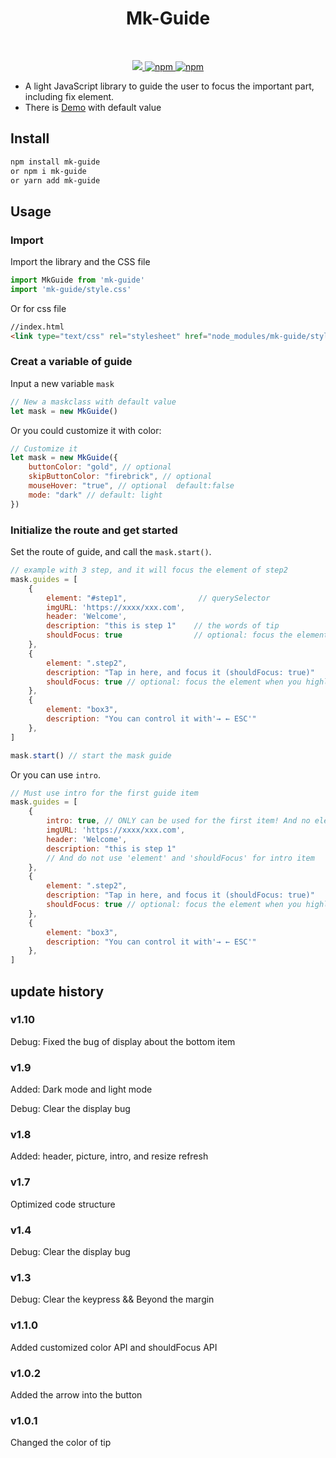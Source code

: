 <h1 align="center"> Mk-Guide</h1>
<br/> 
<p align="center"> 
  <a href="">
    <img src="https://img.shields.io/badge/License-MIT-yellow.svg" />
  </a>
  <a href="https://www.npmjs.com/package/mk-guide">
    <img alt="npm" src="https://img.shields.io/npm/v/mk-guide">
  </a>
  <a href="https://npmjs.org/package/mk-guide">
    <img alt="npm" src="https://img.shields.io/npm/dt/mk-guide">
  </a>
</p>

- A light JavaScript library to guide the user to focus the important part, including fix element.
- There is [Demo](https://law-chain-hot.github.io/demo-mk-guide/) with default value
<!-- - (一个轻量级制作网站新手引导的JavaScript包，原生JavaScript实现，可高亮fix元素。附[Demo](https://law-chain-hot.github.io/demo-mk-guide/) 地址) -->


<!-- <p align="center">
<img src = "https://github.com/law-chain-hot/Blog/blob/master/0-src/2-%E8%87%AA%E5%B7%B1%E5%86%99%E7%9A%84%E8%BD%AE%E5%AD%90/1-mk-guide-intro.gif" style="width:100px;")
</p> -->

## Install
```bash
npm install mk-guide
or npm i mk-guide
or yarn add mk-guide
```

## Usage

### Import
Import the library and the CSS file

```javascript
import MkGuide from 'mk-guide'
import 'mk-guide/style.css'
```
Or for css file
```html
//index.html
<link type="text/css" rel="stylesheet" href="node_modules/mk-guide/style.css">
```

### Creat a variable of guide
Input a new variable `mask`
```js
// New a maskclass with default value
let mask = new MkGuide()  
```
Or you could customize it with color:
```js
// Customize it
let mask = new MkGuide({ 
    buttonColor: "gold", // optional   
    skipButtonColor: "firebrick", // optional
    mouseHover: "true", // optional  default:false
    mode: "dark" // default: light
})  
```

### Initialize the route and get started
Set the route of guide, and call the `mask.start()`.
```js
// example with 3 step, and it will focus the element of step2
mask.guides = [
    {   
        element: "#step1",                // querySelector
        imgURL: 'https://xxxx/xxx.com',
        header: 'Welcome',
        description: "this is step 1"    // the words of tip
        shouldFocus: true                // optional: focus the element when you highlight it
    },
    {   
        element: ".step2",
        description: "Tap in here, and focus it (shouldFocus: true)"
        shouldFocus: true // optional: focus the element when you highlight it
    },
    {
        element: "box3",
        description: "You can control it with'→ ← ESC'"
    },
]

mask.start() // start the mask guide
```

Or you can use `intro`.
```js
// Must use intro for the first guide item
mask.guides = [
    {   
        intro: true, // ONLY can be used for the first item! And no element   
        imgURL: 'https://xxxx/xxx.com',
        header: 'Welcome',
        description: "this is step 1" 
        // And do not use 'element' and 'shouldFocus' for intro item
    },
    {   
        element: ".step2",
        description: "Tap in here, and focus it (shouldFocus: true)"
        shouldFocus: true // optional: focus the element when you highlight it
    },
    {
        element: "box3",
        description: "You can control it with'→ ← ESC'"
    },
]
```




## update history
### v1.10
Debug: Fixed the bug of display about the bottom item


### v1.9
Added: Dark mode and light mode

Debug: Clear the display bug


### v1.8
Added: header, picture, intro, and resize refresh

### v1.7
Optimized code structure

### v1.4
Debug: Clear the display bug

### v1.3
Debug: Clear the keypress && Beyond the margin

### v1.1.0
Added customized color API and shouldFocus API

### v1.0.2 
Added the arrow into the button
### v1.0.1
Changed the color of tip